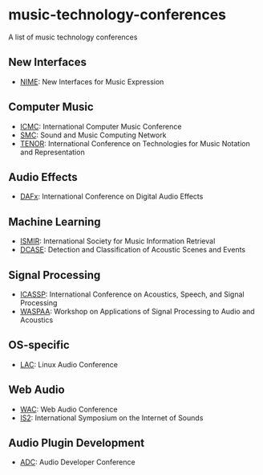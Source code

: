 # music-technology-conferences
A list of music technology conferences 

## New Interfaces
- [NIME](https://nime.org/): New Interfaces for Music Expression

## Computer Music
- [ICMC](https://www.computermusic.org/): International Computer Music Conference
- [SMC](https://smcnetwork.org/): Sound and Music Computing Network 
- [TENOR](https://www.tenor-conference.org/): International Conference on Technologies for Music Notation and Representation

## Audio Effects
- [DAFx](https://www.dafx.de/): International Conference on Digital Audio Effects 

## Machine Learning
- [ISMIR](https://www.ismir.net/): International Society for Music Information Retrieval 
- [DCASE](https://dcase.community/): Detection and Classification of Acoustic Scenes and Events

## Signal Processing
- [ICASSP](https://ieeexplore.ieee.org/xpl/conhome/1000002/all-proceedings): International Conference on Acoustics, Speech, and Signal Processing
- [WASPAA](https://signalprocessingsociety.org/event-names/waspaa): Workshop on Applications of Signal Processing to Audio and Acoustics

## OS-specific
- [LAC](https://linuxaudio.org/): Linux Audio Conference

## Web Audio
- [WAC](https://webaudioconf.com/): Web Audio Conference
- [IS2](https://internetofsounds.net/international-symposium-on-the-internet-of-sounds/):  International Symposium on the Internet of Sounds

## Audio Plugin Development
- [ADC](https://audio.dev/): Audio Developer Conference 
